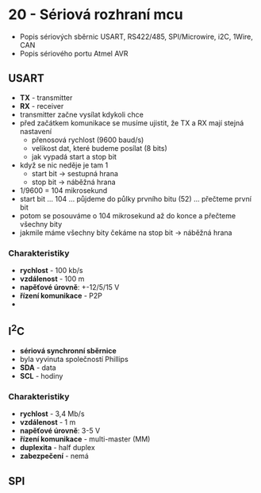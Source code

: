# 20 - Sériová rozhraní mcu
 - Popis sériových sběrnic USART, RS422/485, SPI/Microwire, i2C, 1Wire, CAN
 - Popis sériového portu Atmel AVR

## USART
 - **TX** - transmitter
 - **RX** - receiver
 - transmitter začne vysílat kdykoli chce
 - před začátkem komunikace se musíme ujistit, že TX a RX mají stejná nastavení
   - přenosová rychlost (9600 baud/s)
   - velikost dat, které budeme posílat (8 bits)
   - jak vypadá start a stop bit
 - když se nic neděje je tam 1 
   - start bit → sestupná hrana
   - stop bit → náběžná hrana
 - 1/9600 = 104 mikrosekund
 - start bit ... 104 ... půjdeme do půlky prvního bitu (52) ... přečteme první bit
 - potom se posouváme o 104 mikrosekund až do konce a přečteme všechny bity
 - jakmile máme všechny bity čekáme na stop bit → náběžná hrana

### Charakteristiky
 - **rychlost** - 100 kb/s
 - **vzdálenost** - 100 m
 - **napěťové úrovně**: +-12/5/15 V
 - **řízení komunikace** - P2P
 - 

## I<sup>2</sup>C
 - **sériová synchronní sběrnice**
 - byla vyvinuta společností Phillips
 - **SDA** - data
 - **SCL** - hodiny

### Charakteristiky
 - **rychlost** - 3,4 Mb/s
 - **vzdálenost** - 1 m
 - **napěťové úrovně**: 3-5 V
 - **řízení komunikace** - multi-master (MM)
 - **duplexita** - half duplex
 - **zabezpečení** - nemá

## SPI

